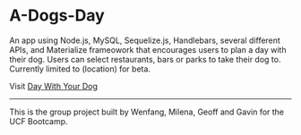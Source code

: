 # A-Dogs-Day

An app using Node.js, MySQL, Sequelize.js, Handlebars, several different APIs, and Materialize frameowork that encourages users to plan a day with their dog. Users can select restaurants, bars or parks to take their dog to. Currently limited to (location) for beta. 

Visit [Day With Your Dog](link)

----
This is the group project built by Wenfang, Milena, Geoff and Gavin for the UCF Bootcamp.

